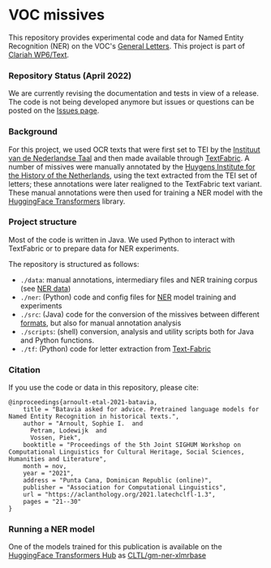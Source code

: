 # VOC missives
This repository provides experimental code and data for Named Entity Recognition (NER) on the VOC's [General Letters](http://resources.huygens.knaw.nl/vocgeneralemissiven). 
This project is part of [Clariah WP6/Text](https://www.clariah.nl/wp6-text).

### Repository Status (April 2022)
We are currently revising the documentation and tests in view of a release. The code is not being developed anymore but issues or questions can be posted on the [Issues page](https://github.com/cltl/voc-missives/issues). 

### Background 
For this project, we used OCR texts that were first set to TEI by the [Instituut van de Nederlandse Taal](https://ivdnt.org/) and then made available through [TextFabric](https://github.com/CLARIAH/wp6-missieven). A number of missives were manually annotated by the [Huygens Institute for the History of the Netherlands](https://www.knaw.nl/en/institutes/huygens-ing), using the text extracted from the TEI set of letters; these annotations were later realigned to the TextFabric text variant. These manual annotations were then used for training a NER model with the [HuggingFace Transformers](https://huggingface.co/docs/transformers/index) library.

### Project structure
Most of the code is written in Java. We used Python to interact with TextFabric or to prepare data for NER experiments.

The repository is structured as follows:
* `./data`: manual annotations, intermediary files and NER training corpus (see [NER data](data/README.md))
* `./ner`: (Python) code and config files for [NER](ner/README.md) model training and experiments 
* `./src`: (Java) code for the conversion of the missives between different [formats](docs/formats.md), but also for manual annotation analysis
* `./scripts`: (shell) conversion, analysis and utility scripts both for Java and Python functions. 
* `./tf`: (Python) code for letter extraction from [Text-Fabric](tf/README.md)


### Citation

If you use the code or data in this repository, please cite:
```
@inproceedings{arnoult-etal-2021-batavia,
    title = "Batavia asked for advice. Pretrained language models for Named Entity Recognition in historical texts.",
    author = "Arnoult, Sophie I.  and
      Petram, Lodewijk  and
      Vossen, Piek",
    booktitle = "Proceedings of the 5th Joint SIGHUM Workshop on Computational Linguistics for Cultural Heritage, Social Sciences, Humanities and Literature",
    month = nov,
    year = "2021",
    address = "Punta Cana, Dominican Republic (online)",
    publisher = "Association for Computational Linguistics",
    url = "https://aclanthology.org/2021.latechclfl-1.3",
    pages = "21--30"
}
```

### Running a NER model
One of the models trained for this publication is available on the [HuggingFace Transformers Hub](https://huggingface.co/models) as [CLTL/gm-ner-xlmrbase](https://huggingface.co/CLTL/gm-ner-xlmrbase)
 



